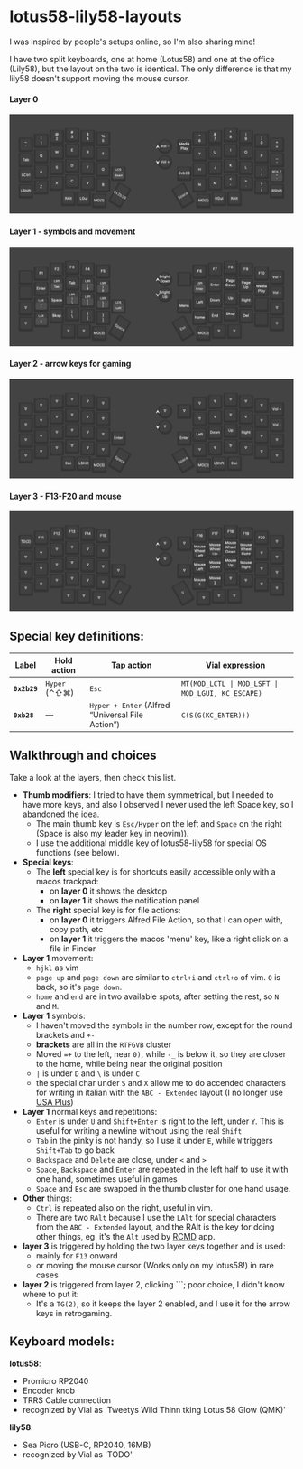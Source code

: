 # lotus58-lily58-layouts

I was inspired by people's setups online, so I'm also sharing mine!

I have two split keyboards, one at home (Lotus58) and one at the office (Lily58), but the layout on the two is identical. The only difference is that my lily58 doesn't support moving the mouse cursor.

#### Layer 0

![Layer0](img/layer0.jpg)

#### Layer 1 - symbols and movement

![Layer1](img/layer1.jpg)

#### Layer 2 - arrow keys for gaming

![Layer2](img/layer2.jpg)

#### Layer 3 - F13-F20 and mouse

![Layer3](img/layer3.jpg)

## Special key definitions:

| Label | Hold action | Tap action | Vial expression |
|-------|-------------|------------|-----------------|
| **`0x2b29`** | `Hyper` (⌃⇧⌘) | `Esc` | `MT(MOD_LCTL \| MOD_LSFT \| MOD_LGUI, KC_ESCAPE)` |
| **`0xb28`** | — | `Hyper + Enter` (Alfred “Universal File Action”) | `C(S(G(KC_ENTER)))` |

## Walkthrough and choices

Take a look at the layers, then check this list.

- **Thumb modifiers**: I tried to have them symmetrical, but I needed to have more keys, and also I observed I never used the left Space key, so I abandoned the idea.
    - The main thumb key is `Esc/Hyper` on the left and `Space` on the right (Space is also my leader key in neovim)).
    - I use the additional middle key of lotus58-lily58 for special OS functions (see below).
- **Special keys**:
    - The **left** special key is for shortcuts easily accessible only with a macos trackpad:
        - on **layer 0** it shows the desktop
        - on **layer 1** it shows the notification panel
    - The **right** special key is for file actions:
        - on **layer 0** it triggers Alfred File Action, so that I can open with, copy path, etc
        - on **layer 1** it triggers the macos 'menu' key, like a right click on a file in Finder
- **Layer 1** movement:
    - `hjkl` as vim
    - `page up` and `page down` are similar to `ctrl+i` and `ctrl+o` of vim. `O` is back, so it's `page down`.
    - `home` and `end` are in two available spots, after setting the rest, so `N` and `M`.
- **Layer 1** symbols:
    - I haven't moved the symbols in the number row, except for the round brackets and `+-`
    - **brackets** are all in the `RTFGVB` cluster
    - Moved `=+` to the left, near `0)`, while `-_` is below it, so they are closer to the home, while being near the original position
    - `|` is under `D` and `\` is under `C`
    - the special char under `S` and `X` allow me to do accended characters for writing in italian with the `ABC - Extended` layout (I no longer use [USA Plus](https://github.com/diegobit/usa-plus))
- **Layer 1** normal keys and repetitions:
    - `Enter` is under `U` and `Shift+Enter` is right to the left, under `Y`. This is useful for writing a newline without using the real `Shift`
    - `Tab` in the pinky is not handy, so I use it under `E`, while `W` triggers `Shift+Tab` to go back
    - `Backspace` and `Delete` are close, under `<` and `>`
    - `Space`, `Backspace` and `Enter` are repeated in the left half to use it with one hand, sometimes useful in games
    - `Space` and `Esc` are swapped in the thumb cluster for one hand usage.
- **Other** things:
    - `Ctrl` is repeated also on the right, useful in vim.
    - There are two `RAlt` because I use the `LAlt` for special characters from the `ABC - Extended` layout, and the RAlt is the key for doing other things, eg. it's the `Alt` used by [RCMD](https://lowtechguys.com/rcmd/) app.
- **layer 3** is triggered by holding the two layer keys together and is used:
    - mainly for `F13` onward
    - or moving the mouse cursor (Works only on my lotus58!) in rare cases
- **layer 2** is triggered from layer 2, clicking `\``; poor choice, I didn't know where to put it:
    - It's a `TG(2)`, so it keeps the layer 2 enabled, and I use it for the arrow keys in retrogaming.

## Keyboard models:

**lotus58**:

- Promicro RP2040
- Encoder knob
- TRRS Cable connection
- recognized by Vial as 'Tweetys Wild Thinn tking Lotus 58 Glow (QMK)'

**lily58**:

- Sea Picro (USB-C, RP2040, 16MB)
- recognized by Vial as 'TODO'
